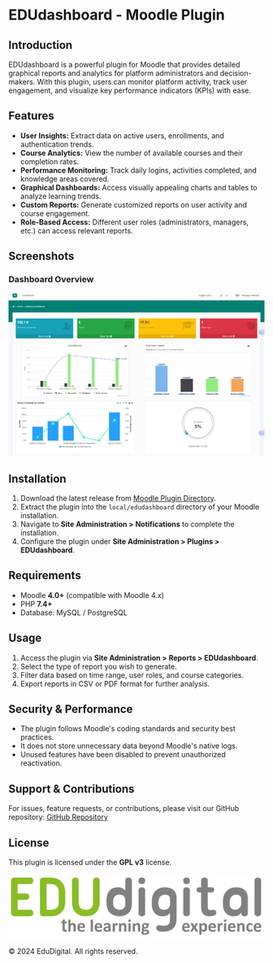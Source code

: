 # EDUdashboard - Moodle Plugin

## Introduction

EDUdashboard is a powerful plugin for Moodle that provides detailed graphical reports and analytics for platform administrators and decision-makers. With this plugin, users can monitor platform activity, track user engagement, and visualize key performance indicators (KPIs) with ease.

## Features

- **User Insights:** Extract data on active users, enrollments, and authentication trends.
- **Course Analytics:** View the number of available courses and their completion rates.
- **Performance Monitoring:** Track daily logins, activities completed, and knowledge areas covered.
- **Graphical Dashboards:** Access visually appealing charts and tables to analyze learning trends.
- **Custom Reports:** Generate customized reports on user activity and course engagement.
- **Role-Based Access:** Different user roles (administrators, managers, etc.) can access relevant reports.

## Screenshots

### Dashboard Overview
![Dashboard Overview](pix/screencaptureEdudashboard.png)

## Installation

1. Download the latest release from [Moodle Plugin Directory](https://moodle.org/plugins/).
2. Extract the plugin into the `local/edudashboard` directory of your Moodle installation.
3. Navigate to **Site Administration > Notifications** to complete the installation.
4. Configure the plugin under **Site Administration > Plugins > EDUdashboard**.

## Requirements

- Moodle **4.0+** (compatible with Moodle 4.x)
- PHP **7.4+**
- Database: MySQL / PostgreSQL

## Usage

1. Access the plugin via **Site Administration > Reports > EDUdashboard**.
2. Select the type of report you wish to generate.
3. Filter data based on time range, user roles, and course categories.
4. Export reports in CSV or PDF format for further analysis.

## Security & Performance

- The plugin follows Moodle's coding standards and security best practices.
- It does not store unnecessary data beyond Moodle's native logs.
- Unused features have been disabled to prevent unauthorized reactivation.

## Support & Contributions

For issues, feature requests, or contributions, please visit our GitHub repository:
[GitHub Repository](https://github.com/edudigital/moodle-local_edudashboard)

## License

This plugin is licensed under the **GPL v3** license.

![EDUdigital](pix/Logotipo_EDUdigital.png)

&copy; 2024 EduDigital. All rights reserved.
